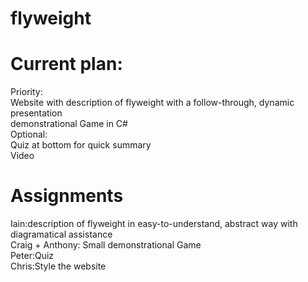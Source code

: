 # flyweight
# Current plan:  
Priority:  
Website with description of flyweight with a follow-through, dynamic presentation  
demonstrational Game in C#  
Optional:  
Quiz at bottom for quick summary  
Video  
  
# Assignments  
Iain:description of flyweight in easy-to-understand, abstract way with diagramatical assistance  
Craig + Anthony: Small demonstrational Game  
Peter:Quiz  
Chris:Style the website  
